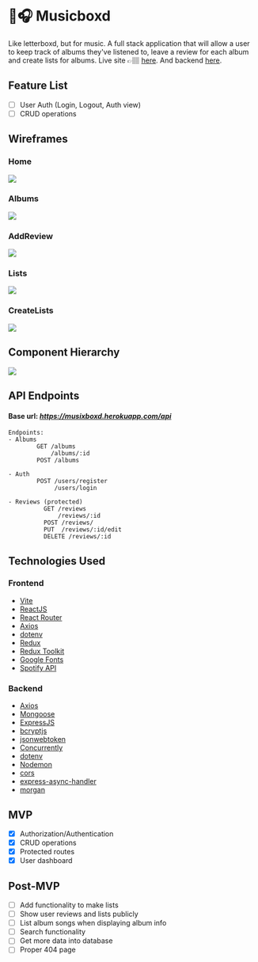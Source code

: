 # 🎵🎧 Musicboxd

Like letterboxd, but for music. A full stack application that will allow a user to keep track of albums they've listened to, leave a review for each album and create lists for albums. Live site  👉🏽 [here](https://musicboxd.netlify.app/). And backend [here](https://musixboxd.herokuapp.com/api/).

## Feature List 
- [ ] User Auth (Login, Logout, Auth view)
- [ ] CRUD operations

## Wireframes 

### Home
![](./assets/Home.png)
### Albums
![](./assets/Albums.png)
### AddReview
![](./assets/AddReview.png)
### Lists
![](./assets/Lists.png)
### CreateLists
![](./assets/CreateList.png)

## Component Hierarchy
![](./assets/Component_Hierarchy.png)

## API Endpoints
#### Base url: _https://musixboxd.herokuapp.com/api_

```
Endpoints:
- Albums
        GET /albums
            /albums/:id
        POST /albums
        
- Auth
        POST /users/register
             /users/login
             
- Reviews (protected)
          GET /reviews
              /reviews/:id
          POST /reviews/
          PUT  /reviews/:id/edit
          DELETE /reviews/:id
  ```
## Technologies Used
### Frontend
- [Vite](https://vitejs.dev/)
- [ReactJS](reactjs.org/)
- [React Router](https://reactrouter.com/)
- [Axios](https://axios-http.com/)
- [dotenv](https://www.npmjs.com/package/dotenv)
- [Redux](https://redux.js.org/)
- [Redux Toolkit](https://redux-toolkit.js.org/)
- [Google Fonts](https://fonts.google.com/)
- [Spotify API](https://developer.spotify.com/documentation/web-api/)

### Backend
- [Axios](https://axios-http.com/)
- [Mongoose](https://mongoosejs.com/)
- [ExpressJS](https://expressjs.com/)
- [bcryptjs](https://www.npmjs.com/package/bcryptjs)
- [jsonwebtoken](https://www.npmjs.com/package/jsonwebtoken)
- [Concurrently](https://www.npmjs.com/package/concurrently)
- [dotenv](https://www.npmjs.com/package/dotenv)
- [Nodemon](https://nodemon.io/)
- [cors](https://www.npmjs.com/package/cors)
- [express-async-handler](https://www.npmjs.com/package/express-async-handler)
- [morgan](https://www.npmjs.com/package/morgan)

## MVP
- [x] Authorization/Authentication
- [x] CRUD operations
- [x] Protected routes
- [x] User dashboard

## Post-MVP
- [ ] Add functionality to make lists
- [ ] Show user reviews and lists publicly
- [ ] List album songs when displaying album info
- [ ] Search functionality
- [ ] Get more data into database
- [ ] Proper 404 page